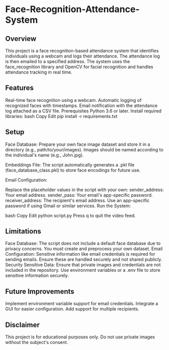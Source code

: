 # Face-Recognition-Attendance-System
## Overview
This project is a face recognition-based attendance system that identifies individuals using a webcam and logs their attendance. The attendance log is then emailed to a specified address. The system uses the face_recognition library and OpenCV for facial recognition and handles attendance tracking in real time.

## Features
Real-time face recognition using a webcam.
Automatic logging of recognized faces with timestamps.
Email notification with the attendance log attached as a CSV file.
Prerequisites
Python 3.6 or later.
Install required libraries:
bash
Copy
Edit
pip install -r requirements.txt
## Setup
Face Database:
Prepare your own face image dataset and store it in a directory (e.g., path/to/your/images). Images should be named according to the individual's name (e.g., John.jpg).

Embeddings File:
The script automatically generates a .pkl file (face_database_class.pkl) to store face encodings for future use.

Email Configuration:

Replace the placeholder values in the script with your own:
sender_address: Your email address.
sender_pass: Your email's app-specific password.
receiver_address: The recipient's email address.
Use an app-specific password if using Gmail or similar services.
Run the System:

bash
Copy
Edit
python script.py
Press q to quit the video feed.
## Limitations
Face Database: The script does not include a default face database due to privacy concerns. You must create and preprocess your own dataset.
Email Configuration: Sensitive information like email credentials is required for sending emails. Ensure these are handled securely and not shared publicly.
Security
Sensitive Data: Ensure that private images and credentials are not included in the repository. Use environment variables or a .env file to store sensitive information securely.
## Future Improvements
Implement environment variable support for email credentials.
Integrate a GUI for easier configuration.
Add support for multiple recipients.
## Disclaimer
This project is for educational purposes only. Do not use private images without the subject's consent.


